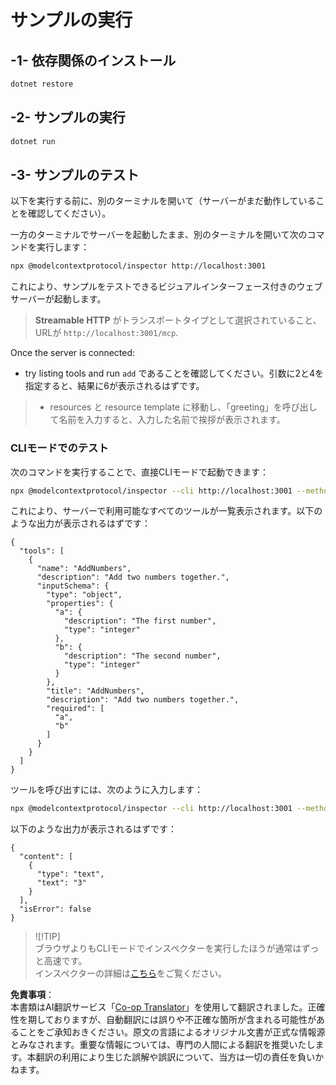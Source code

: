 <!--
CO_OP_TRANSLATOR_METADATA:
{
  "original_hash": "4eb6a48c54555c64b33c763fba3f2842",
  "translation_date": "2025-06-18T06:16:27+00:00",
  "source_file": "03-GettingStarted/06-http-streaming/solution/dotnet/README.md",
  "language_code": "ja"
}
-->
# サンプルの実行

## -1- 依存関係のインストール

```bash
dotnet restore
```

## -2- サンプルの実行

```bash
dotnet run
```

## -3- サンプルのテスト

以下を実行する前に、別のターミナルを開いて（サーバーがまだ動作していることを確認してください）。

一方のターミナルでサーバーを起動したまま、別のターミナルを開いて次のコマンドを実行します：

```bash
npx @modelcontextprotocol/inspector http://localhost:3001
```

これにより、サンプルをテストできるビジュアルインターフェース付きのウェブサーバーが起動します。

> **Streamable HTTP** がトランスポートタイプとして選択されていること、URLが `http://localhost:3001/mcp`.

Once the server is connected: 

- try listing tools and run `add` であることを確認してください。引数に2と4を指定すると、結果に6が表示されるはずです。  
> - resources と resource template に移動し、「greeting」を呼び出して名前を入力すると、入力した名前で挨拶が表示されます。

### CLIモードでのテスト

次のコマンドを実行することで、直接CLIモードで起動できます：

```bash 
npx @modelcontextprotocol/inspector --cli http://localhost:3001 --method tools/list
```

これにより、サーバーで利用可能なすべてのツールが一覧表示されます。以下のような出力が表示されるはずです：

```text
{
  "tools": [
    {
      "name": "AddNumbers",
      "description": "Add two numbers together.",
      "inputSchema": {
        "type": "object",
        "properties": {
          "a": {
            "description": "The first number",
            "type": "integer"
          },
          "b": {
            "description": "The second number",
            "type": "integer"
          }
        },
        "title": "AddNumbers",
        "description": "Add two numbers together.",
        "required": [
          "a",
          "b"
        ]
      }
    }
  ]
}
```

ツールを呼び出すには、次のように入力します：

```bash
npx @modelcontextprotocol/inspector --cli http://localhost:3001 --method tools/call --tool-name AddNumbers --tool-arg a=1 --tool-arg b=2
```

以下のような出力が表示されるはずです：

```text
{
  "content": [
    {
      "type": "text",
      "text": "3"
    }
  ],
  "isError": false
}
```

> ![!TIP]  
> ブラウザよりもCLIモードでインスペクターを実行したほうが通常はずっと高速です。  
> インスペクターの詳細は[こちら](https://github.com/modelcontextprotocol/inspector)をご覧ください。

**免責事項**：  
本書類はAI翻訳サービス「[Co-op Translator](https://github.com/Azure/co-op-translator)」を使用して翻訳されました。正確性を期しておりますが、自動翻訳には誤りや不正確な箇所が含まれる可能性があることをご承知おきください。原文の言語によるオリジナル文書が正式な情報源とみなされます。重要な情報については、専門の人間による翻訳を推奨いたします。本翻訳の利用により生じた誤解や誤訳について、当方は一切の責任を負いかねます。